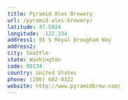 ```yaml
---
title: Pyramid Ales Brewery
url: /pyramid-ales-brewery/
latitude: 47.5924
longitude: -122.334
address1: 91 S Royal Brougham Way
address2: 
city: Seattle
state: Washington
code: 98134
country: United States
phone: (206) 682-8322
website: http://www.pyramidbrew.com/
---
```


